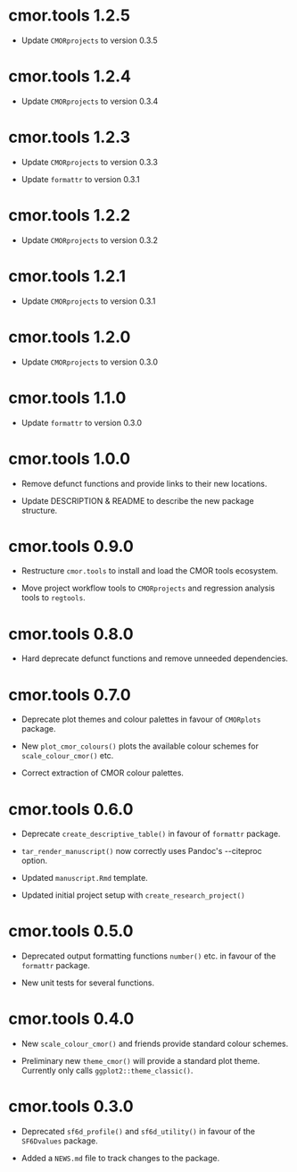 # cmor.tools 1.2.5

* Update `CMORprojects` to version 0.3.5

# cmor.tools 1.2.4

* Update `CMORprojects` to version 0.3.4

# cmor.tools 1.2.3

* Update `CMORprojects` to version 0.3.3

* Update `formattr` to version 0.3.1

# cmor.tools 1.2.2

* Update `CMORprojects` to version 0.3.2

# cmor.tools 1.2.1

* Update `CMORprojects` to version 0.3.1

# cmor.tools 1.2.0

* Update `CMORprojects` to version 0.3.0

# cmor.tools 1.1.0

* Update `formattr` to version 0.3.0

# cmor.tools 1.0.0

* Remove defunct functions and provide links to their new locations.

* Update DESCRIPTION & README to describe the new package structure.

# cmor.tools 0.9.0

* Restructure `cmor.tools` to install and load the CMOR tools ecosystem.

* Move project workflow tools to `CMORprojects` and regression analysis tools
  to `regtools`.

# cmor.tools 0.8.0

* Hard deprecate defunct functions and remove unneeded dependencies.

# cmor.tools 0.7.0

* Deprecate plot themes and colour palettes in favour of `CMORplots` package.

* New `plot_cmor_colours()` plots the available colour schemes for
  `scale_colour_cmor()` etc.

* Correct extraction of CMOR colour palettes.

# cmor.tools 0.6.0

* Deprecate `create_descriptive_table()` in favour of `formattr` package.

* `tar_render_manuscript()` now correctly uses Pandoc's --citeproc option.

* Updated `manuscript.Rmd` template.

* Updated initial project setup with `create_research_project()`

# cmor.tools 0.5.0

* Deprecated output formatting functions `number()` etc. in favour of the
  `formattr` package.

* New unit tests for several functions.

# cmor.tools 0.4.0

* New `scale_colour_cmor()` and friends provide standard colour schemes.

* Preliminary new `theme_cmor()` will provide a standard plot theme. Currently
  only calls `ggplot2::theme_classic()`.

# cmor.tools 0.3.0

* Deprecated `sf6d_profile()` and `sf6d_utility()` in favour of the
    `SF6Dvalues` package.

* Added a `NEWS.md` file to track changes to the package.
